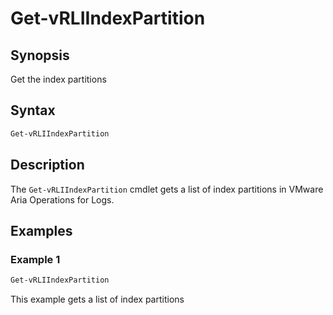 # Get-vRLIIndexPartition

## Synopsis

Get the index partitions

## Syntax

```powershell
Get-vRLIIndexPartition
```

## Description

The `Get-vRLIIndexPartition` cmdlet gets a list of index partitions in VMware Aria Operations for Logs.

## Examples

### Example 1

```powershell
Get-vRLIIndexPartition
```

This example gets a list of index partitions
